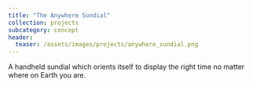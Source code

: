 ```yaml
---
title: "The Anywhere Sundial"
collection: projects
subcategory: concept
header: 
  teaser: /assets/images/projects/anywhere_sundial.png
---
```


A handheld sundial which orients itself to display the right time no matter where on Earth you are.